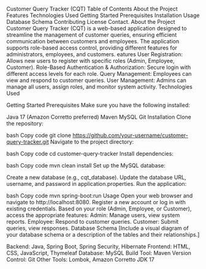 Customer Query Tracker (CQT)
Table of Contents
About the Project
Features
Technologies Used
Getting Started
Prerequisites
Installation
Usage
Database Schema
Contributing
License
Contact.
About the Project
Customer Query Tracker (CQT) is a web-based application designed to streamline the management of customer queries, ensuring efficient communication between customers and employees. The application supports role-based access control, providing different features for administrators, employees, and customers.
eatures
User Registration: Allows new users to register with specific roles (Admin, Employee, Customer).
Role-Based Authentication & Authorization: Secure login with different access levels for each role.
Query Management: Employees can view and respond to customer queries.
User Management: Admins can manage all users, assign roles, and monitor system activity.
Technologies Used

Getting Started
Prerequisites
Make sure you have the following installed:

Java 17 (Amazon Corretto preferred)
Maven
MySQL
Git
Installation
Clone the repository:

bash
Copy code
git clone https://github.com/your-username/customer-query-tracker.git
Navigate to the project directory:

bash
Copy code
cd customer-query-tracker
Install dependencies:

bash
Copy code
mvn clean install
Set up the MySQL database:

Create a new database (e.g., cqt_database).
Update the database URL, username, and password in application.properties.
Run the application:

bash
Copy code
mvn spring-boot:run
Usage
Open your web browser and navigate to http://localhost:8080.
Register a new account or log in with existing credentials.
Based on your role (Admin, Employee, or Customer), access the appropriate features:
Admin: Manage users, view system reports.
Employee: Respond to customer queries.
Customer: Submit queries, view responses.
Database Schema
[Include a visual diagram of your database schema or a description of the tables and their relationships.]

Backend: Java, Spring Boot, Spring Security, Hibernate
Frontend: HTML, CSS, JavaScript, Thymeleaf
Database: MySQL
Build Tool: Maven
Version Control: Git
Other Tools: Lombok, Amazon Corretto JDK 17

